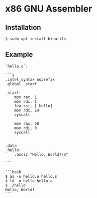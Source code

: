 # x86 GNU Assembler

## Installation

```bash
$ sudo apt install binutils
```

## Example

````{tab} Code
`hello.s`:

```s
.intel_syntax noprefix
.global _start

_start:
	mov rax, 1
	mov rdi, 1
	lea rsi, [_hello]
	mov rdx, 14
	syscall

	mov rax, 60
	mov rdi, 0
	syscall


.data
_hello:
	.asciz "Hello, World!\n"

```
````

````{tab} Console
```bash
$ as -o hello.o hello.s
$ ld -o hello hello.o 
$ ./hello
Hello, World!
```
````
